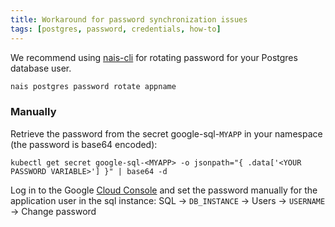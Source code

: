 ```yaml
---
title: Workaround for password synchronization issues
tags: [postgres, password, credentials, how-to]
---
```


We recommend using [nais-cli] for rotating password for your Postgres database user.

```bash
nais postgres password rotate appname
```

### Manually

Retrieve the password from the secret google-sql-`MYAPP` in your namespace (the password is base64 encoded):

```shell
kubectl get secret google-sql-<MYAPP> -o jsonpath="{ .data['<YOUR PASSWORD VARIABLE>'] }" | base64 -d
```

Log in to the Google [Cloud Console](https://console.cloud.google.com) and set the password manually for the application user in the sql instance:
SQL -> `DB_INSTANCE` -> Users -> `USERNAME` -> Change password

[nais-cli]: ../../../operate/cli/how-to/install.md

